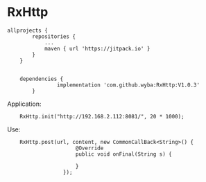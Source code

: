 # RxHttp

    allprojects {
            repositories {
                ...
                maven { url 'https://jitpack.io' }
            }
        }
        
        
        dependencies {
        	        implementation 'com.github.wyba:RxHttp:V1.0.3'
        	}
        	

   Application:

        RxHttp.init("http://192.168.2.112:8081/", 20 * 1000);

   Use:

        RxHttp.post(url, content, new CommonCallBack<String>() {
                          @Override
                          public void onFinal(String s) {
                              
                          }
                      });

